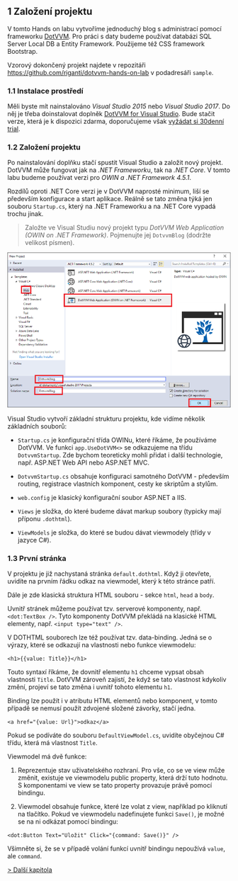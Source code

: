 ## 1 Založení projektu

V tomto Hands on labu vytvoříme jednoduchý blog s administrací pomocí frameworku [DotVVM](https://www.dotvvm.com). 
Pro práci s daty budeme používat databázi SQL Server Local DB a Entity Framework. Použijeme též CSS framework Bootstrap.

Vzorový dokončený projekt najdete v repozitáři https://github.com/riganti/dotvvm-hands-on-lab v podadresáři `sample`.

### 1.1 Instalace prostředí

Měli byste mít nainstalováno *Visual Studio 2015* nebo *Visual Studio 2017*. Do něj je třeba doinstalovat doplněk [DotVVM for Visual Studio](https://www.dotvvm.com).
Bude stačit verze, která je k dispozici zdarma, doporučujeme však [vyžádat si 30denní trial](https://www.dotvvm.com/get-trial). 

### 1.2 Založení projektu

Po nainstalování doplňku stačí spustit Visual Studio a založit nový projekt. DotVVM může fungovat jak na *.NET Framework*u, tak na *.NET Core*. 
V tomto labu budeme používat verzi pro *OWIN a .NET Framework 4.5.1*. 

Rozdílů oproti .NET Core verzi je v DotVVM naprosté minimum, liší se především konfigurace a start aplikace. Reálně se tato změna týká jen souboru `Startup.cs`, který na .NET Frameworku a na .NET Core vypadá trochu jinak.

> Založte ve Visual Studiu nový projekt typu *DotVVM Web Application (OWIN on .NET Framework)*. Pojmenujte jej `DotvvmBlog` (dodržte velikost písmen).

<img src="01-basics-new-project.png" alt="Založení projektu" />

Visual Studio vytvoří základní strukturu projektu, kde vidíme několik základních souborů:

* `Startup.cs` je konfigurační třída OWINu, které říkáme, že používáme DotVVM. Ve funkci `app.UseDotVVM<>` se odkazujeme na třídu `DotvvmStartup`. Zde bychom teoreticky mohli přidat i další technologie, např. ASP.NET Web API nebo ASP.NET MVC.

* `DotvvmStartup.cs` obsahuje konfiguraci samotného DotVVM - především routing, registrace vlastních komponent, cesty ke skriptům a stylům.

* `web.config` je klasický konfigurační soubor ASP.NET a IIS.

* `Views` je složka, do které budeme dávat markup soubory (typicky mají příponu `.dothtml`).

* `ViewModels` je složka, do které se budou dávat viewmodely (třídy v jazyce C#).

### 1.3 První stránka

V projektu je již nachystaná stránka `default.dothtml`. Když ji otevřete, uvidíte na prvním řádku odkaz na viewmodel, který k této stránce patří.

Dále je zde klasická struktura HTML souboru - sekce `html`, `head` a `body`. 

Uvnitř stránek můžeme používat tzv. serverové komponenty, např. `<dot:TextBox />`. Tyto komponenty DotVVM překládá na klasické HTML elementy, např. `<input type="text" />`. 

V DOTHTML souborech lze též používat tzv. data-binding. Jedná se o výrazy, které se odkazují na vlastnosti nebo funkce viewmodelu:

```
<h1>{{value: Title}}</h1>
```

Touto syntaxí říkáme, že dovnitř elementu `h1` chceme vypsat obsah vlastnosti `Title`. DotVVM zároveň zajistí, že když se tato vlastnost kdykoliv změní, projeví se tato změna i uvnitř tohoto elementu `h1`.

Binding lze použít i v atributu HTML elementů nebo komponent, v tomto případě se nemusí použít zdvojené složené závorky, stačí jedna.

```
<a href="{value: Url}">odkaz</a>
```

Pokud se podíváte do souboru `DefaultViewModel.cs`, uvidíte obyčejnou C# třídu, která má vlastnost `Title`. 

Viewmodel má dvě funkce:

1. Reprezentuje stav uživatelského rozhraní. Pro vše, co se ve view může změnit, existuje ve viewmodelu public property, která drží tuto hodnotu. S komponentami ve view se tato property provazuje právě pomocí bindingu.

2. Viewmodel obsahuje funkce, které lze volat z view, například po kliknutí na tlačítko. Pokud ve viewmodelu nadefinujete funkci `Save()`, je možné se na ni odkázat pomocí bindingu: 

```
<dot:Button Text="Uložit" Click="{command: Save()}" />
```

Všimněte si, že se v případě volání funkcí uvnitř bindingu nepoužívá `value`, ale `command`. 

[> Další kapitola](02.md)